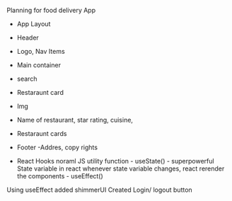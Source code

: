 Planning for food delivery App
- App Layout
 - Header
  - Logo, Nav Items
 - Main container
  - search 
  - Restaraunt  card 
   - Img
   - Name of restaurant, star rating, cuisine,  
   - Restaraunt cards 
 - Footer 
  -Addres, copy rights 


- React Hooks
    noraml JS utility function 
      - useState() - superpowerful State variable in react 
         whenever state variable changes, react rerender the components
      - useEffect()

Using useEffect added shimmerUI
Created Login/ logout button 
